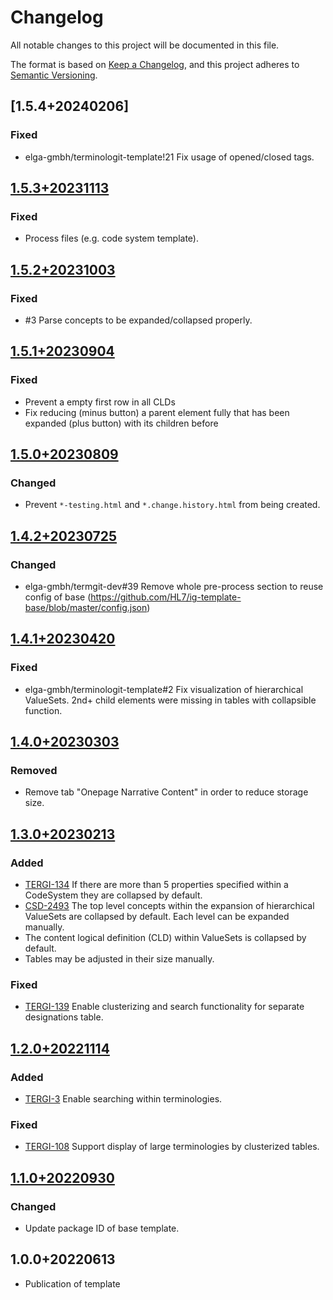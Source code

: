 # Changelog
All notable changes to this project will be documented in this file.

The format is based on [Keep a Changelog](https://keepachangelog.com/en/1.0.0/),
and this project adheres to [Semantic Versioning](https://semver.org/spec/v2.0.0.html).

## [1.5.4+20240206]

### Fixed

- elga-gmbh/terminologit-template!21 Fix usage of opened/closed tags.

## [1.5.3+20231113]

### Fixed

- Process files (e.g. code system template).

## [1.5.2+20231003]

### Fixed

- #3 Parse concepts to be expanded/collapsed properly.

## [1.5.1+20230904]

### Fixed

- Prevent a empty first row in all CLDs
- Fix reducing (minus button) a parent element fully that has been expanded (plus button) with its children before

## [1.5.0+20230809]

### Changed

- Prevent `*-testing.html` and `*.change.history.html` from being created.

## [1.4.2+20230725]

### Changed

- elga-gmbh/termgit-dev#39 Remove whole pre-process section to reuse config of base (https://github.com/HL7/ig-template-base/blob/master/config.json)

## [1.4.1+20230420]

### Fixed

- elga-gmbh/terminologit-template#2 Fix visualization of hierarchical ValueSets. 2nd+ child elements were missing in tables with collapsible function.


## [1.4.0+20230303]

### Removed

- Remove tab "Onepage Narrative Content" in order to reduce storage size.

## [1.3.0+20230213]

### Added

- [TERGI-134](https://jira-neu.elga.gv.at/browse/TERGI-134) If there are more than 5 properties specified within a CodeSystem they are collapsed by default.
- [CSD-2493](https://jira-neu.elga.gv.at/browse/CSD-2493) The top level concepts within the expansion of hierarchical ValueSets are collapsed by default. Each level can be expanded manually.
- The content logical definition (CLD) within ValueSets is collapsed by default.
- Tables may be adjusted in their size manually.

### Fixed

- [TERGI-139](https://jira-neu.elga.gv.at/browse/TERGI-139) Enable clusterizing and search functionality for separate designations table.

## [1.2.0+20221114]

### Added

- [TERGI-3](https://jira-neu.elga.gv.at/browse/TERGI-3) Enable searching within terminologies.

### Fixed

- [TERGI-108](https://jira-neu.elga.gv.at/browse/TERGI-108) Support display of large terminologies by clusterized tables.

## [1.1.0+20220930]

### Changed

- Update package ID of base template.

## 1.0.0+20220613

- Publication of template

[1.1.0+20220930]: https://gitlab.com/elga-gmbh/terminologit-template/-/compare/1.0.0+20220613...1.1.0+20220930
[1.2.0+20221114]: https://gitlab.com/elga-gmbh/terminologit-template/-/compare/1.1.0+20220930...1.2.0+20221114
[1.3.0+20230213]: https://gitlab.com/elga-gmbh/terminologit-template/-/compare/1.2.0+20221114...1.3.0+20230213
[1.4.0+20230303]: https://gitlab.com/elga-gmbh/terminologit-template/-/compare/1.3.0+20230213...1.4.0+20230303
[1.4.1+20230420]: https://gitlab.com/elga-gmbh/terminologit-template/-/compare/1.4.0+20230303...1.4.1+20230420
[1.4.2+20230725]: https://gitlab.com/elga-gmbh/terminologit-template/-/compare/1.4.1+20230420...1.4.2+20230725
[1.5.0+20230809]: https://gitlab.com/elga-gmbh/terminologit-template/-/compare/1.4.2+20230725...1.5.0+20230809
[1.5.1+20230904]: https://gitlab.com/elga-gmbh/terminologit-template/-/compare/1.5.0+20230809...1.5.1+20230904
[1.5.2+20231003]: https://gitlab.com/elga-gmbh/terminologit-template/-/compare/1.5.1+20230904...1.5.2+20231003
[1.5.3+20231113]: https://gitlab.com/elga-gmbh/terminologit-template/-/compare/1.5.2+20231003...1.5.3+20231113
